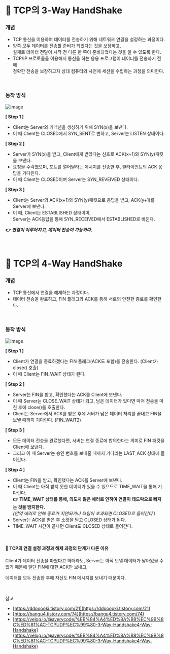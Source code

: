 # **📎 TCP의 3-Way HandShake**

### **개념**

-   TCP 통신을 이용하여 데이터를 전송하기 위해 네트워크 연결을 설정하는 과정이다.
-   양쪽 모두 데이터를 전송할 준비가 되었다는 것을 보장하고,  
    실제로 데이터 전달이 시작 전 다른 한 쪽이 준비되었다는 것을 알 수 있도록 한다.
-   TCP/IP 프로토콜을 이용해서 통신을 하는 응용 프로그램이 데이터를 전송하기 전에  
    정확한 전송을 보장하고자 상대 컴퓨터와 사전에 세션을 수립하는 과정을 의미한다.

</br>

### **동작 방식**

![image](https://user-images.githubusercontent.com/59721896/195627016-1f55518e-1b95-45d8-a0ed-239b50cb7336.png)

**\[ Step 1 \]**

-   Client는 Server와 커넥션을 생성하기 위해 SYN(x)을 보낸다.
-   이 때 Client는 CLOSED에서 SYN\_SENT로 변하고, Server는 LISTEN 상태이다.

**\[ Step 2 \]**

-   Server가 SYN(x)을 받고, Client에게 받았다는 신호로 ACK(x+1)와 SYN(y)패킷을 보낸다.
-   요청을 수락했으며, 포트를 열어달라는 메시지를 전송한 후, 클라이언트의 ACK 응답을 기다린다.
-   이 때 Client는 CLOSED이며 Server는 SYN\_REVEIVED 상태이다.

**\[ Step 3 \]**

-   Client는 Server의 ACK(x+1)와 SYN(y)패킷으로 응답을 받고, ACK(y+1)를 Server에 보낸다.
-   이 때, Client는 ESTABLISHED 상태이며,  
    Server는 ACK응답을 통해 SYN\_RECEIVED에서 ESTABLISHED로 바뀐다.

**_👉 연결이 이루어지고, 데이터 전송이 가능하다._**

</br>

# **📎 TCP의 4-Way HandShake**

### **개념**

-   TCP 통신에서 연결을 해제하는 과정이다.
-   데이터 전송을 완료하고, FIN 플래그와 ACK를 통해 서로의 안전한 종료를 확인한다.

</br>

### **동작 방식**

![image](https://user-images.githubusercontent.com/59721896/195627120-beead613-a8a3-4f58-9571-a1dbf20b605e.png)

**\[ Step 1 \]**

-   Client가 연결을 종료하겠다는 FIN 플래그(ACK도 포함)를 전송한다. (Client가 close() 호출)
-   이 때 Client는 FIN\_WAIT 상태가 된다.

**\[ Step 2 \]**

-   Server는 FIN을 받고, 확인했다는 ACK를 Client에 보낸다.
-   이 때 Server는 CLOSE\_WAIT 상태가 되고, 남은 데이터가 있다면 마저 전송을 마친 후에 close()를 호출한다.
-   Client는 Server에서 ACK를 받은 후에 서버가 남은 데이터 처리를 끝내고 FIN을 보낼 때까지 기다린다. (FIN\_WAIT2)

**\[ Step 3 \]**

-   모든 데이터 전송을 완료했다면, 서버는 연결 종료에 합의한다는 의미로 FIN 패킷을 Client에 보낸다.
-   그리고 이 때 Server는 승인 번호를 보내줄 때까지 기다리는 LAST\_ACK 상태에 들어간다.

**\[ Step 4 \]**

-   Client는 FIN을 받고, 확인했다는 ACK를 Server에 보낸다.
-   이 때 Client는 아직 받지 못한 데이터가 있을 수 있으므로 TIME\_WAIT을 통해 기다린다.  
    **👉 TIME\_WAIT 상태를 통해, 의도치 않은 에러로 인하여 연결이 데드락으로 빠지는 것을 방지한다.**  
    *(만약 에러로 인해 종료가 지연되거나 타임이 초과되면 CLOSED로 들어간다.)*
-   Server는 ACK를 받은 후 소켓을 닫고 CLOSED 상태가 된다.
-   TIME\_WAIT 시간이 끝나면 Client도 CLOSED 상태로 들어간다.

</br>

#### **📍 TCP의 연결 설정 과정과 해제 과정의 단계가 다른 이유**

Client가 데이터 전송을 마쳤다고 하더라도, Server는 아직 보낼 데이터가 남아있을 수 있기 때문에 일단 FIN에 대한 ACK만 보내고,

데이터를 모두 전송한 후에 자신도 FIN 메시지를 보내기 때문이다.

</br>

참고

-   [https://ddooooki.tistory.com/21](https://ddooooki.tistory.com/21)
-   [https://bangu4.tistory.com/74](https://bangu4.tistory.com/74)
-   [https://velog.io/@averycode/%EB%84%A4%ED%8A%B8%EC%9B%8C%ED%81%AC-TCPUDP%EC%99%80-3-Way-Handshake4-Way-Handshake](https://velog.io/@averycode/%EB%84%A4%ED%8A%B8%EC%9B%8C%ED%81%AC-TCPUDP%EC%99%80-3-Way-Handshake4-Way-Handshake)
